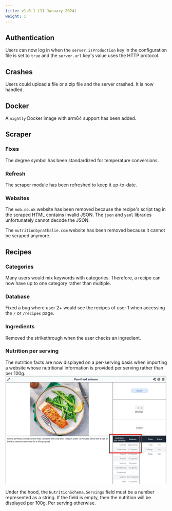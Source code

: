 ```yaml
---
title: v1.0.1 (11 January 2024)
weight: 1
---
```


## Authentication

Users can now log in when the `server.isProduction` key in the configuration file is set to `true` and the `server.url` key's value uses the HTTP protocol.

## Crashes

Users could upload a file or a zip file and the server crashed. It is now handled.

## Docker

A `nightly` Docker image with arm64 support has been added.

## Scraper

### Fixes

The degree symbol has been standardized for temperature conversions.

### Refresh
The scraper module has been refreshed to keep it up-to-date.

### Websites

The `mob.co.uk` website has been removed because the recipe's script tag in the scraped HTML contains invalid JSON.
The `json` and `yaml` libraries unfortunately cannot decode the JSON.

The `nutritionbynathalie.com` website has been removed because it cannot be scraped anymore.

## Recipes

### Categories

Many users would mix keywords with categories. Therefore, a recipe can now have up to one category rather than multiple.

### Database

Fixed a bug where user 2+ would see the recipes of user 1 when accessing the `/` or `/recipes` page.

### Ingredients

Removed the strikethrough when the user checks an ingredient.

### Nutrition per serving

The nutrition facts are now displayed on a per-serving basis when importing a website whose nutritional information is provided per serving rather than per 100g.
![](images/v1.0.1/fixed-salmon.webp)

Under the hood, the `NutritionSchema.Servings` field must be a number represented as a string. If the field is empty, then the nutrition will be displayed per 100g. Per serving otherwise.
